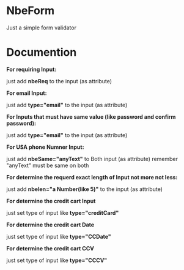 # NbeForm
<p>Just a simple form validator</p>
<h1>Documention </h1>
<b>For requiring Input:</b><br />
	<p>just add <b>nbeReq</b> to the input (as attribute)</p>
	<b>For email Input:</b><br />
	<p>just add <b>type="email"</b> to the input (as attribute)</p>
	<b>For Inputs that must have same value (like password and confirm password):</b><br />
	<p>just add <b>type="email"</b> to the input (as attribute)</p>
	<b>For USA phone Numner Input:</b><br />
	<p>just add <b>nbeSame="anyText"</b> to Both input (as attribute) remember "anyText" must be same on both</p>
	<b>For determine the requerd exact length of Input not more not less:</b><br />
	<p>just add <b>nbelen="a Number(like 5)"</b> to the input (as attribute)</p>
	<b>For determine the credit cart Input</b><br />
	<p>just set type of input like <b>type="creditCard"</b> </p>
	<b>For determine the credit cart Date </b><br />
	<p>just set type of input like <b>type="CCDate"</b> </p>
	<b>For determine the credit cart CCV </b><br />
	<p>just set type of input like <b>type="CCCV"</b> </p>
